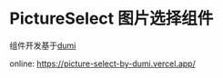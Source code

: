# PictureSelect 图片选择组件

组件开发基于[dumi](https://d.umijs.org/)

online: https://picture-select-by-dumi.vercel.app/
